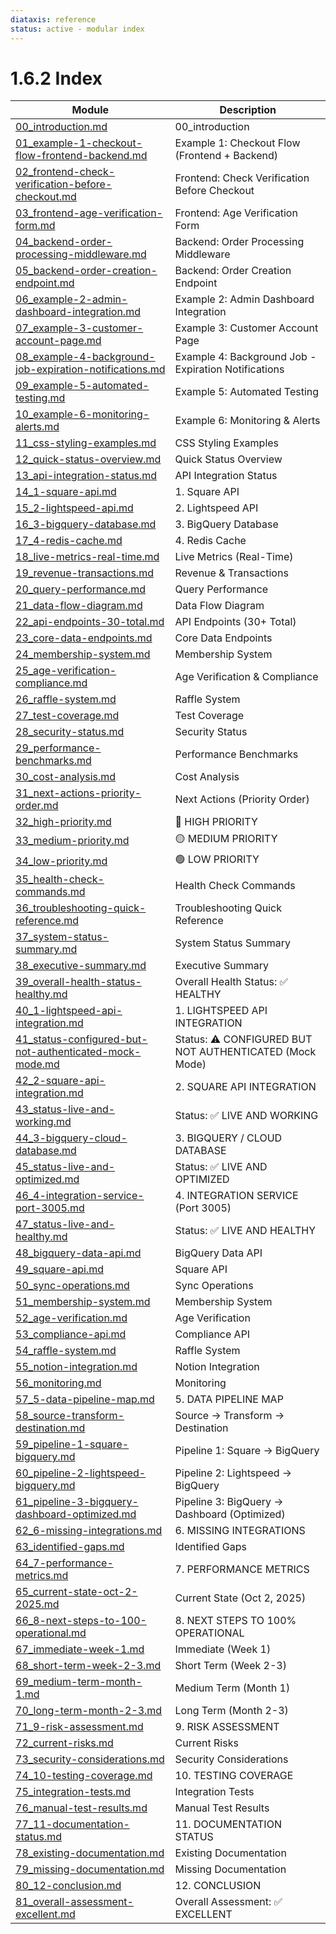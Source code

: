 ```yaml
---
diataxis: reference
status: active - modular index
---
```


# 1.6.2 Index

| Module | Description |
|--------|-------------|
| [00_introduction.md](00_introduction.md) | 00_introduction |
| [01_example-1-checkout-flow-frontend-backend.md](01_example-1-checkout-flow-frontend-backend.md) | Example 1: Checkout Flow (Frontend + Backend) |
| [02_frontend-check-verification-before-checkout.md](02_frontend-check-verification-before-checkout.md) | Frontend: Check Verification Before Checkout |
| [03_frontend-age-verification-form.md](03_frontend-age-verification-form.md) | Frontend: Age Verification Form |
| [04_backend-order-processing-middleware.md](04_backend-order-processing-middleware.md) | Backend: Order Processing Middleware |
| [05_backend-order-creation-endpoint.md](05_backend-order-creation-endpoint.md) | Backend: Order Creation Endpoint |
| [06_example-2-admin-dashboard-integration.md](06_example-2-admin-dashboard-integration.md) | Example 2: Admin Dashboard Integration |
| [07_example-3-customer-account-page.md](07_example-3-customer-account-page.md) | Example 3: Customer Account Page |
| [08_example-4-background-job-expiration-notifications.md](08_example-4-background-job-expiration-notifications.md) | Example 4: Background Job - Expiration Notifications |
| [09_example-5-automated-testing.md](09_example-5-automated-testing.md) | Example 5: Automated Testing |
| [10_example-6-monitoring-alerts.md](10_example-6-monitoring-alerts.md) | Example 6: Monitoring & Alerts |
| [11_css-styling-examples.md](11_css-styling-examples.md) | CSS Styling Examples |
| [12_quick-status-overview.md](12_quick-status-overview.md) | Quick Status Overview |
| [13_api-integration-status.md](13_api-integration-status.md) | API Integration Status |
| [14_1-square-api.md](14_1-square-api.md) | 1. Square API |
| [15_2-lightspeed-api.md](15_2-lightspeed-api.md) | 2. Lightspeed API |
| [16_3-bigquery-database.md](16_3-bigquery-database.md) | 3. BigQuery Database |
| [17_4-redis-cache.md](17_4-redis-cache.md) | 4. Redis Cache |
| [18_live-metrics-real-time.md](18_live-metrics-real-time.md) | Live Metrics (Real-Time) |
| [19_revenue-transactions.md](19_revenue-transactions.md) | Revenue & Transactions |
| [20_query-performance.md](20_query-performance.md) | Query Performance |
| [21_data-flow-diagram.md](21_data-flow-diagram.md) | Data Flow Diagram |
| [22_api-endpoints-30-total.md](22_api-endpoints-30-total.md) | API Endpoints (30+ Total) |
| [23_core-data-endpoints.md](23_core-data-endpoints.md) | Core Data Endpoints |
| [24_membership-system.md](24_membership-system.md) | Membership System |
| [25_age-verification-compliance.md](25_age-verification-compliance.md) | Age Verification & Compliance |
| [26_raffle-system.md](26_raffle-system.md) | Raffle System |
| [27_test-coverage.md](27_test-coverage.md) | Test Coverage |
| [28_security-status.md](28_security-status.md) | Security Status |
| [29_performance-benchmarks.md](29_performance-benchmarks.md) | Performance Benchmarks |
| [30_cost-analysis.md](30_cost-analysis.md) | Cost Analysis |
| [31_next-actions-priority-order.md](31_next-actions-priority-order.md) | Next Actions (Priority Order) |
| [32_high-priority.md](32_high-priority.md) | 🔴 HIGH PRIORITY |
| [33_medium-priority.md](33_medium-priority.md) | 🟡 MEDIUM PRIORITY |
| [34_low-priority.md](34_low-priority.md) | 🟢 LOW PRIORITY |
| [35_health-check-commands.md](35_health-check-commands.md) | Health Check Commands |
| [36_troubleshooting-quick-reference.md](36_troubleshooting-quick-reference.md) | Troubleshooting Quick Reference |
| [37_system-status-summary.md](37_system-status-summary.md) | System Status Summary |
| [38_executive-summary.md](38_executive-summary.md) | Executive Summary |
| [39_overall-health-status-healthy.md](39_overall-health-status-healthy.md) | Overall Health Status: ✅ HEALTHY |
| [40_1-lightspeed-api-integration.md](40_1-lightspeed-api-integration.md) | 1. LIGHTSPEED API INTEGRATION |
| [41_status-configured-but-not-authenticated-mock-mode.md](41_status-configured-but-not-authenticated-mock-mode.md) | Status: ⚠️ CONFIGURED BUT NOT AUTHENTICATED (Mock Mode) |
| [42_2-square-api-integration.md](42_2-square-api-integration.md) | 2. SQUARE API INTEGRATION |
| [43_status-live-and-working.md](43_status-live-and-working.md) | Status: ✅ LIVE AND WORKING |
| [44_3-bigquery-cloud-database.md](44_3-bigquery-cloud-database.md) | 3. BIGQUERY / CLOUD DATABASE |
| [45_status-live-and-optimized.md](45_status-live-and-optimized.md) | Status: ✅ LIVE AND OPTIMIZED |
| [46_4-integration-service-port-3005.md](46_4-integration-service-port-3005.md) | 4. INTEGRATION SERVICE (Port 3005) |
| [47_status-live-and-healthy.md](47_status-live-and-healthy.md) | Status: ✅ LIVE AND HEALTHY |
| [48_bigquery-data-api.md](48_bigquery-data-api.md) | BigQuery Data API |
| [49_square-api.md](49_square-api.md) | Square API |
| [50_sync-operations.md](50_sync-operations.md) | Sync Operations |
| [51_membership-system.md](51_membership-system.md) | Membership System |
| [52_age-verification.md](52_age-verification.md) | Age Verification |
| [53_compliance-api.md](53_compliance-api.md) | Compliance API |
| [54_raffle-system.md](54_raffle-system.md) | Raffle System |
| [55_notion-integration.md](55_notion-integration.md) | Notion Integration |
| [56_monitoring.md](56_monitoring.md) | Monitoring |
| [57_5-data-pipeline-map.md](57_5-data-pipeline-map.md) | 5. DATA PIPELINE MAP |
| [58_source-transform-destination.md](58_source-transform-destination.md) | Source → Transform → Destination |
| [59_pipeline-1-square-bigquery.md](59_pipeline-1-square-bigquery.md) | Pipeline 1: Square → BigQuery |
| [60_pipeline-2-lightspeed-bigquery.md](60_pipeline-2-lightspeed-bigquery.md) | Pipeline 2: Lightspeed → BigQuery |
| [61_pipeline-3-bigquery-dashboard-optimized.md](61_pipeline-3-bigquery-dashboard-optimized.md) | Pipeline 3: BigQuery → Dashboard (Optimized) |
| [62_6-missing-integrations.md](62_6-missing-integrations.md) | 6. MISSING INTEGRATIONS |
| [63_identified-gaps.md](63_identified-gaps.md) | Identified Gaps |
| [64_7-performance-metrics.md](64_7-performance-metrics.md) | 7. PERFORMANCE METRICS |
| [65_current-state-oct-2-2025.md](65_current-state-oct-2-2025.md) | Current State (Oct 2, 2025) |
| [66_8-next-steps-to-100-operational.md](66_8-next-steps-to-100-operational.md) | 8. NEXT STEPS TO 100% OPERATIONAL |
| [67_immediate-week-1.md](67_immediate-week-1.md) | Immediate (Week 1) |
| [68_short-term-week-2-3.md](68_short-term-week-2-3.md) | Short Term (Week 2-3) |
| [69_medium-term-month-1.md](69_medium-term-month-1.md) | Medium Term (Month 1) |
| [70_long-term-month-2-3.md](70_long-term-month-2-3.md) | Long Term (Month 2-3) |
| [71_9-risk-assessment.md](71_9-risk-assessment.md) | 9. RISK ASSESSMENT |
| [72_current-risks.md](72_current-risks.md) | Current Risks |
| [73_security-considerations.md](73_security-considerations.md) | Security Considerations |
| [74_10-testing-coverage.md](74_10-testing-coverage.md) | 10. TESTING COVERAGE |
| [75_integration-tests.md](75_integration-tests.md) | Integration Tests |
| [76_manual-test-results.md](76_manual-test-results.md) | Manual Test Results |
| [77_11-documentation-status.md](77_11-documentation-status.md) | 11. DOCUMENTATION STATUS |
| [78_existing-documentation.md](78_existing-documentation.md) | Existing Documentation |
| [79_missing-documentation.md](79_missing-documentation.md) | Missing Documentation |
| [80_12-conclusion.md](80_12-conclusion.md) | 12. CONCLUSION |
| [81_overall-assessment-excellent.md](81_overall-assessment-excellent.md) | Overall Assessment: ✅ EXCELLENT |
